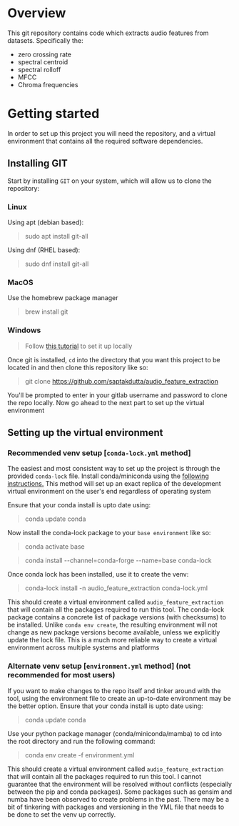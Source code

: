 # Overview
This git repository contains code which extracts audio features from datasets. Specifically the:
- zero crossing rate
- spectral centroid
- spectral rolloff
- MFCC
- Chroma frequencies

# Getting started
In order to set up this project you will need the repository, and a virtual environment that contains all the required software dependencies.


## Installing GIT
Start by installing `GIT` on your system, which will allow us to clone the repository:
### Linux
Using apt (debian based): 
> sudo apt install git-all

Using dnf (RHEL based):

> sudo dnf install git-all

### MacOS
Use the homebrew package manager
> brew install git

### Windows
> Follow [this tutorial](https://git-scm.com/download/win) to set it up locally

Once git is installed, `cd` into the directory that you want this project to be located in and then clone this repository like so:

> git clone https://github.com/saptakdutta/audio_feature_extraction

You'll be prompted to enter in your gitlab username and password to clone the repo locally.
Now go ahead to the next part to set up the virtual environment

## Setting up the virtual environment
### Recommended venv setup [`conda-lock.yml` method]
The easiest and most consistent way to set up the project is through the provided `conda-lock` file. Install conda/miniconda using the [following instructions.](https://docs.conda.io/projects/miniconda/en/latest/miniconda-install.html)
This method will set up an exact replica of the development virtual environment on the user's end regardless of operating system

Ensure that your conda install is upto date using:

> conda update conda

Now install the conda-lock package to your `base environment` like so:

> conda activate base

> conda install --channel=conda-forge --name=base conda-lock

Once conda lock has been installed,  use it to create the venv:

> conda-lock install -n audio_feature_extraction conda-lock.yml

This should create a virtual environment called `audio_feature_extraction` that will contain all the packages required to run this tool. The conda-lock package contains a concrete list of package versions (with checksums) to be installed. Unlike `conda env create`, the resulting environment will not change as new package versions become available, unless we explicitly update the lock file. This is a much more reliable way to create a virtual environment across multiple systems and platforms

### Alternate venv setup [`environment.yml` method] (not recommended for most users)
If you want to make changes to the repo itself and tinker around with the tool, using the environment file to create an up-to-date environment may be the better option.
Ensure that your conda install is upto date using:

> conda update conda

Use your python package manager (conda/miniconda/mamba) to cd into the root directory and run the following command:

> conda env create -f environment.yml


This should create a virtual environment called `audio_feature_extraction` that will contain all the packages required to run this tool. I cannot guarantee that the environment will be resolved without conflicts (especially between the pip and conda packages). Some packages such as gensim and numba have been observed to create problems in the past. There may be a bit of tinkering with packages and versioning in the YML file that needs to be done to set the venv up correctly.
